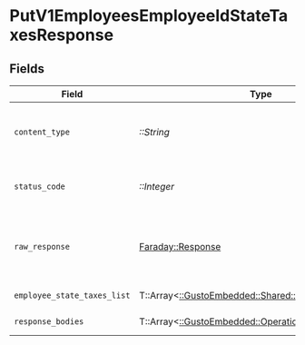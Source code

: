 # PutV1EmployeesEmployeeIdStateTaxesResponse


## Fields

| Field                                                                                          | Type                                                                                           | Required                                                                                       | Description                                                                                    |
| ---------------------------------------------------------------------------------------------- | ---------------------------------------------------------------------------------------------- | ---------------------------------------------------------------------------------------------- | ---------------------------------------------------------------------------------------------- |
| `content_type`                                                                                 | *::String*                                                                                     | :heavy_check_mark:                                                                             | HTTP response content type for this operation                                                  |
| `status_code`                                                                                  | *::Integer*                                                                                    | :heavy_check_mark:                                                                             | HTTP response status code for this operation                                                   |
| `raw_response`                                                                                 | [Faraday::Response](https://www.rubydoc.info/gems/faraday/Faraday/Response)                    | :heavy_check_mark:                                                                             | Raw HTTP response; suitable for custom response parsing                                        |
| `employee_state_taxes_list`                                                                    | T::Array<[::GustoEmbedded::Shared::EmployeeStateTax](../../models/shared/employeestatetax.md)> | :heavy_minus_sign:                                                                             | Example response                                                                               |
| `response_bodies`                                                                              | T::Array<[::GustoEmbedded::Operations::ResponseBody](../../models/operations/responsebody.md)> | :heavy_minus_sign:                                                                             | Unprocessable Entity                                                                           |